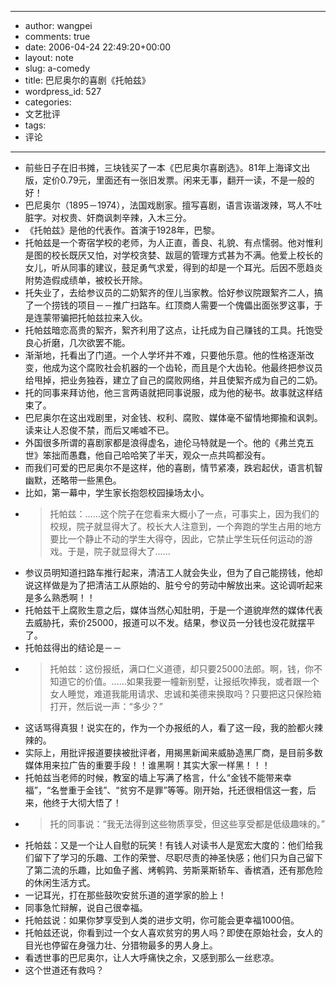 - --
- author: wangpei
- comments: true
- date: 2006-04-24 22:49:20+00:00
- layout: note
- slug: a-comedy
- title: 巴尼奥尔的喜剧《托帕兹》
- wordpress_id: 527
- categories:
- 文艺批评
- tags:
- 评论
- --
- 前些日子在旧书摊，三块钱买了一本《巴尼奥尔喜剧选》。81年上海译文出版，定价0.79元，里面还有一张旧发票。闲来无事，翻开一读，不是一般的好！
- 巴尼奥尔（1895－1974），法国戏剧家。擅写喜剧，语言诙谐泼辣，骂人不吐脏字。对权贵、奸商讽刺辛辣，入木三分。
- 《托帕兹》是他的代表作。首演于1928年，巴黎。
- 托帕兹是一个寄宿学校的老师，为人正直，善良、礼貌、有点懦弱。他对惟利是图的校长既厌又怕，对学校贪婪、跋扈的管理方式甚为不满。他爱上校长的女儿，听从同事的建议，鼓足勇气求爱，得到的却是一个耳光。后因不愿趋炎附势造假成绩单，被校长开除。
- 托失业了，去给参议员的二奶絮齐的侄儿当家教。恰好参议院跟絮齐二人，搞了一个捞钱的项目－－推广扫路车。红顶商人需要一个傀儡出面张罗这事，于是连蒙带骗把托帕兹拉来入伙。
- 托帕兹暗恋高贵的絮齐，絮齐利用了这点，让托成为自己赚钱的工具。托饱受良心折磨，几次欲罢不能。
- 渐渐地，托看出了门道。一个人学坏并不难，只要他乐意。他的性格逐渐改变，他成为这个腐败社会机器的一个齿轮，而且是个大齿轮。他最终把参议员给甩掉，把业务独吞，建立了自己的腐败网络，并且使絮齐成为自己的二奶。
- 托的同事来拜访他，他三言两语就把同事说服，成为他的秘书。故事就这样结束了。
- 巴尼奥尔在这出戏剧里，对金钱、权利、腐败、媒体毫不留情地揶揄和讽刺。读来让人忍俊不禁，而后又唏嘘不已。
- 外国很多所谓的喜剧家都是浪得虚名，迪伦马特就是一个。他的《弗兰克五世》笨拙而愚蠢，他自己哈哈笑了半天，观众一点共鸣都没有。
- 而我们可爱的巴尼奥尔不是这样，他的喜剧，情节紧凑，跌宕起伏，语言机智幽默，还略带一些黑色。
- 比如，第一幕中，学生家长抱怨校园操场太小。
- <blockquote>托帕兹：……这个院子在您看来大概小了一点，可事实上，因为我们的校规，院子就显得大了。校长大人注意到，一个奔跑的学生占用的地方要比一个静止不动的学生大得夺，因此，它禁止学生玩任何运动的游戏。于是，院子就显得大了……</blockquote>
- 参议员明知道扫路车推行起来，清洁工人就会失业，但为了自己能捞钱，他却说这样做是为了把清洁工从原始的、脏兮兮的劳动中解放出来。这论调听起来是多么熟悉啊！！
- 托帕兹干上腐败生意之后，媒体当然心知肚明，于是一个道貌岸然的媒体代表去威胁托，索价25000，报道可以不发。结果，参议员一分钱也没花就摆平了。
- 托帕兹得出的结论是－－
- <blockquote>托帕兹：这份报纸，满口仁义道德，却只要25000法郎。啊，钱，你不知道它的价值。……如果我要一幢新别墅，让报纸吹捧我，或者跟一个女人睡觉，难道我能用请求、忠诚和美德来换取吗？只要把这只保险箱打开，然后说一声：“多少？”</blockquote>
- 这话骂得真狠！说实在的，作为一个办报纸的人，看了这一段，我的脸都火辣辣的。
- 实际上，用批评报道要挟被批评者，用揭黑新闻来威胁造黑厂商，是目前多数媒体用来拉广告的重要手段！！谁黑啊！其实大家一样黑！！！
- 托帕兹当老师的时候，教室的墙上写满了格言，什么“金钱不能带来幸福”，“名誉重于金钱”、“贫穷不是罪”等等。刚开始，托还很相信这一套，后来，他终于大彻大悟了！
- <blockquote>托的同事说：“我无法得到这些物质享受，但这些享受都是低级趣味的。”
- 托帕兹：又是一个让人自慰的玩笑！有钱人对读书人是宽宏大度的：他们给我们留下了学习的乐趣、工作的荣誉、尽职尽责的神圣快感；他们只为自己留下了第二流的乐趣，比如鱼子酱、烤鹌鹑、劳斯莱斯轿车、香槟酒，还有那危险的休闲生活方式。</blockquote>
- 一记耳光，打在那些鼓吹安贫乐道的道学家的脸上！
- 同事急忙辩解，说自己很幸福。
- 托帕兹说：如果你梦享受到人类的进步文明，你可能会更幸福1000倍。
- 托帕兹还说，你看到过一个女人喜欢贫穷的男人吗？即使在原始社会，女人的目光也停留在身强力壮、分猎物最多的男人身上。
- 看透世事的巴尼奥尔，让人大呼痛快之余，又感到那么一丝悲凉。
- 这个世道还有救吗？

